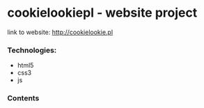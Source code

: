 # cookielookiepl - website project
link to website: http://cookielookie.pl

### Technologies:

- html5
- css3
- js


### Contents
